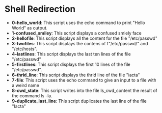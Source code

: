 <h1>Shell Redirection</h1>
<ul>
	<li><b>0-hello_world</b>: This script uses the echo command to print "Hello World" as output. </li>
	<li><b>1-confused_smiley</b>: This script displays a confused smiely face</li>
	<li><b>2-hellofile</b>: This script displays all the content for the file "/etc/passwd"</li>
	<li><b>3-twofiles</b>: This script displays the contens of f"/etc/passwd/" and "/etc/hosts".</li>
	<li><b>4-lastlines</b>: This script displays the last ten lines of the file "/etc/passwd"</li>
	<li><b>5-firstlines</b>: This script displays the first 10 lines of the file "/etc/passwd".</li>
	<li><b>6-thrid_line</b>: This script displays the thrid line of the file "iacta"</li>
	<li><b>7-file</b>: This script uses the echo command to give an input to a file with a weird name</li>
	<li><b>8-cwd_state</b>: This script writes into the file ls_cwd_content the result of the command ls -la.</li>
	<li><b>9-duplicate_last_line</b>:  This script duplicates the last line of the file "Iacta"</li>
</ul>
